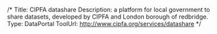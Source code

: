 /*
Title: CIPFA datashare
Description: a platform for local government to share datasets, developed by CIPFA and London borough of redbridge.
Type: DataPortal
ToolUrl: http://www.cipfa.org/services/datashare
*/